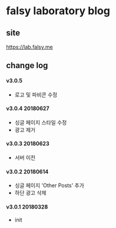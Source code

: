 # falsy laboratory blog

## site
https://lab.falsy.me

## change log

#### v3.0.5
* 로고 및 파비콘 수정

#### v3.0.4 20180627
* 싱글 페이지 스타일 수정
* 광고 제거

#### v3.0.3 20180623
* 서버 이전

#### v3.0.2 20180614
* 싱글 페이지 'Other Posts' 추가
* 하단 광고 삭제

#### v3.0.1 20180328
* init